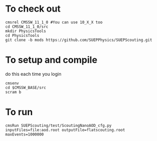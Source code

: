 # To check out
```
cmsrel CMSSW_11_1_0 #You can use 10_X_X too
cd CMSSW_11_1_0/src
mkdir PhysicsTools
cd PhysicsTools
git clone -b mods https://github.com/SUEPPhysics/SUEPScouting.git 
```

# To setup and compile
do this each time you login
```
cmsenv
cd $CMSSW_BASE/src
scram b
```

# To run 
```
cmsRun SUEPScouting/test/ScoutingNanoAOD_cfg.py inputFiles=file:aod.root outputFile=flatscouting.root maxEvents=1000000
```
